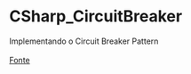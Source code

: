 # CSharp_CircuitBreaker
Implementando o Circuit Breaker Pattern
<br><br>
<a href="https://imasters.com.br/back-end/implementando-o-circuit-breaker-pattern-parte-01">Fonte</a>
